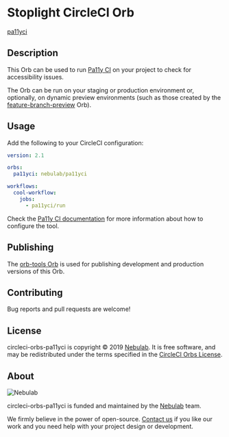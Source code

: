 # Stoplight CircleCI Orb

[pa11yci](https://circleci.com/orbs/registry/orb/nebulab/pa11yci)

## Description

This Orb can be used to run [Pa11y CI](https://github.com/pa11y/pa11y-ci) on your project to check
for accessibility issues.

The Orb can be run on your staging or production environment or, optionally, on dynamic preview
environments (such as those created by the  [feature-branch-preview][feature-branch-preview] Orb).

[feature-branch-preview]: https://github.com/nebulab/circleci-orbs-feature-branch-preview

## Usage

Add the following to your CircleCI configuration:

```yaml
version: 2.1

orbs:
  pa11yci: nebulab/pa11yci

workflows:
  cool-workflow:
    jobs:
      - pa11yci/run
```

Check the [Pa11y CI documentation](https://github.com/pa11y/pa11y-ci) for more information about how
to configure the tool. 

## Publishing

The [orb-tools Orb](https://github.com/CircleCI-Public/orb-tools-orb) is used for publishing
development and production versions of this Orb.

## Contributing

Bug reports and pull requests are welcome!

## License

circleci-orbs-pa11yci is copyright © 2019 [Nebulab](http://nebulab.it/). It is free software, and
may be redistributed under the terms specified in the [CircleCI Orbs License](https://circleci.com/orbs/registry/licensing).

## About

![Nebulab](http://nebulab.it/assets/images/public/logo.svg)

circleci-orbs-pa11yci is funded and maintained by the [Nebulab](http://nebulab.it/) team.

We firmly believe in the power of open-source. [Contact us](http://nebulab.it/contact-us/) if you
like our work and you need help with your project design or development.
